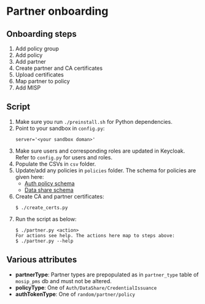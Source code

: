 # Partner onboarding

## Onboarding steps
1. Add policy group
1. Add policy 
1. Add partner
1. Create partner and CA certificates
1. Upload certificates
1. Map partner to policy
1. Add MISP

## Script
1. Make sure you run `./preinstall.sh`  for Python dependencies.
1. Point to your sandbox in `config.py`:
    ```
    server='<your sandbox doman>'
    ```
1. Make sure users and corresponding roles are updated in Keycloak.  Refer to `config.py` for users and roles.
1. Populate the CSVs in `csv` folder.  
1. Update/add any policies in `policies` folder.  The schema for policies are given here:
    * [Auth policy schema](https://github.com/mosip/mosip-config/blob/1.1.3/sandbox/auth-policy-schema.json)
    * [Data share schema](https://github.com/mosip/mosip-config/blob/1.1.3/sandbox/data-share-policy-schema.json)
1. Create CA and partner certificates:
    ```
    $ ./create_certs.py
    ```
1.  Run the script as below:
    ```
    $ ./partner.py <action>
    For actions see help. The actions here map to steps above:  
    $ ./partner.py --help
    ```

## Various attributes
* **partnerType**: Partner types are prepopulated as in `partner_type` table of `mosip_pms` db and must not be altered.
* **policyType**:  One of `Auth/DataShare/CredentialIssuance` 
* **authTokenType**: One of `random/partner/policy`


